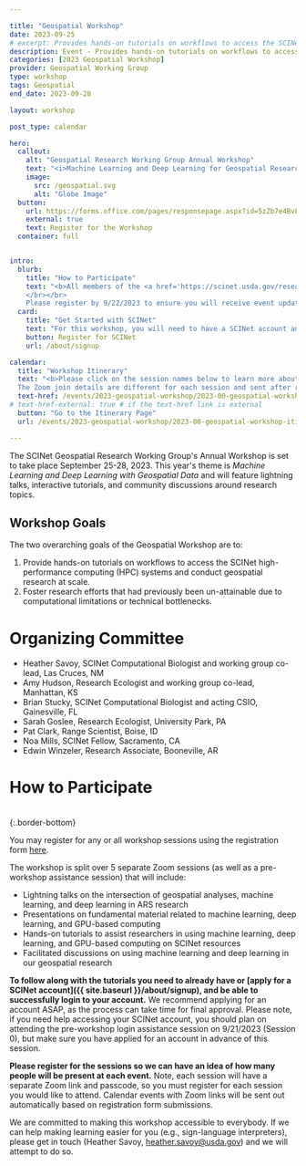```yaml
---

title: "Geospatial Workshop"
date: 2023-09-25
# excerpt: Provides hands-on tutorials on workflows to access the SCINet HPC systems and conduct geospatial research at scale and fosters geospatial research efforts.
description: Event - Provides hands-on tutorials on workflows to access the SCINet HPC systems and conduct geospatial research at scale and fosters geospatial research efforts.
categories: [2023 Geospatial Workshop]  
provider: Geospatial Working Group
type: workshop
tags: Geospatial
end_date: 2023-09-28  

layout: workshop

post_type: calendar

hero:
  callout:
    alt: "Geospatial Research Working Group Annual Workshop"
    text: "<i>Machine Learning and Deep Learning for Geospatial Research</i> - September 25-28, 2023."
    image:
      src: /geospatial.svg
      alt: "Globe Image"
  button:
    url: https://forms.office.com/pages/responsepage.aspx?id=5zZb7e4BvE6GfuA8-g1Gl9a5kfIudJlNtOCmlBDF0lNUMkhYRUlYS041SUY2MEE2UlBJVVYwUVFRQi4u
    external: true
    text: Register for the Workshop
  container: full


intro:
  blurb:
    title: "How to Participate"
    text: "<b>All members of the <a href='https://scinet.usda.gov/research/working-groups/geospatial'>working group</a> are welcome to participate!</b> We also welcome anyone interested in learning about the working group, SCINet, or geospatial research.  
    </br></br>
    Please register by 9/22/2023 to ensure you will receive event updates and be added to the workshop project space on SCINet."
  card: 
    title: "Get Started with SCINet"
    text: "For this workshop, you will need to have a SCINet account and be able to successfully log in. We recommend applying for an account as soon as possible."
    button: Register for SCINet
    url: /about/signup

calendar:
  title: "Workshop Itinerary"
  text: "<b>Please click on the session names below to learn more about each session.</b> </br> 
  The Zoom join details are different for each session and sent after registration. If you are unable to join a session, you will still be able to access and work through all the tutorials on your own using the session pages. We will make the Zoom recordings available after the meeting as well."
  text-href: /events/2023-geospatial-workshop/2023-00-geospatial-workshop-itinerary
# text-href-external: true # if the text-href link is external
  button: "Go to the Itinerary Page"
  url: /events/2023-geospatial-workshop/2023-00-geospatial-workshop-itinerary

---
```


The SCINet Geospatial Research Working Group's Annual Workshop is set to take place September 25-28, 2023. This year's theme is *Machine Learning and Deep Learning with Geospatial Data* and will feature lightning talks, interactive tutorials, and community discussions around research topics.<!--excerpt-->   


## Workshop Goals

The two overarching goals of the Geospatial Workshop are to:

1. Provide hands-on tutorials on workflows to access the SCINet high-performance computing (HPC) systems and conduct geospatial research at scale.
1. Foster research efforts that had previously been un-attainable due to computational limitations or technical bottlenecks. 

# Organizing Committee

* Heather Savoy, SCINet Computational Biologist and working group co-lead, Las Cruces, NM
* Amy Hudson, Research Ecologist and working group co-lead, Manhattan, KS
* Brian Stucky, SCINet Computational Biologist and acting CSIO, Gainesville, FL
* Sarah Goslee, Research Ecologist, University Park, PA
* Pat Clark, Range Scientist, Boise, ID
* Noa Mills, SCINet Fellow, Sacramento, CA
* Edwin Winzeler, Research Associate, Booneville, AR


# How to Participate

<br>
{:.border-bottom}

You may register for any or all workshop sessions using the registration form [here](https://forms.office.com/g/1n2VMfkx3n).

The workshop is split over 5 separate Zoom sessions (as well as a pre-workshop assistance session) that will include:

* Lightning talks on the intersection of geospatial analyses, machine learning, and deep learning in ARS research
* Presentations on fundamental material related to machine learning, deep learning, and GPU-based computing
* Hands-on tutorials to assist researchers in using machine learning, deep learning, and GPU-based computing on SCINet resources
* Facilitated discussions on using machine learning and deep learning in our geospatial research

**To follow along with the tutorials you need to already have or [apply for a SCINet account]({{ site.baseurl }}/about/signup), and be able to successfully login to your account.**  We recommend applying for an account ASAP, as the process can take time for final approval. Please note, if you need help accessing your SCINet account, you should plan on attending the pre-workshop login assistance session on 9/21/2023 (Session 0), but make sure you have applied for an account in advance of this session.

**Please register for the sessions so we can have an idea of how many people will be present at each event.** Note, each session will have a separate Zoom link and passcode, so you must register for each session you would like to attend. Calendar events with Zoom links will be sent out automatically based on registration form submissions. 

We are committed to making this workshop accessible to everybody. If we can help making learning easier for you (e.g., sign-language interpreters), please get in touch (Heather Savoy, [heather.savoy@usda.gov](heather.savoy@usda.gov)) and we will attempt to do so.



<br>








<br>
